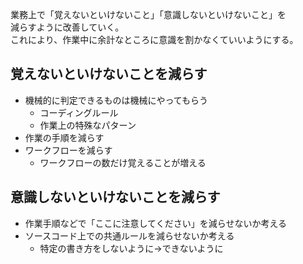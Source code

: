 業務上で「覚えないといけないこと」「意識しないといけないこと」を  
減らすように改善していく。  
これにより、作業中に余計なところに意識を割かなくていいようにする。

## 覚えないといけないことを減らす
* 機械的に判定できるものは機械にやってもらう
	- コーディングルール
	- 作業上の特殊なパターン
* 作業の手順を減らす
* ワークフローを減らす
	- ワークフローの数だけ覚えることが増える

## 意識しないといけないことを減らす
* 作業手順などで「ここに注意してください」を減らせないか考える
* ソースコード上での共通ルールを減らせないか考える
	- 特定の書き方をしないように→できないように